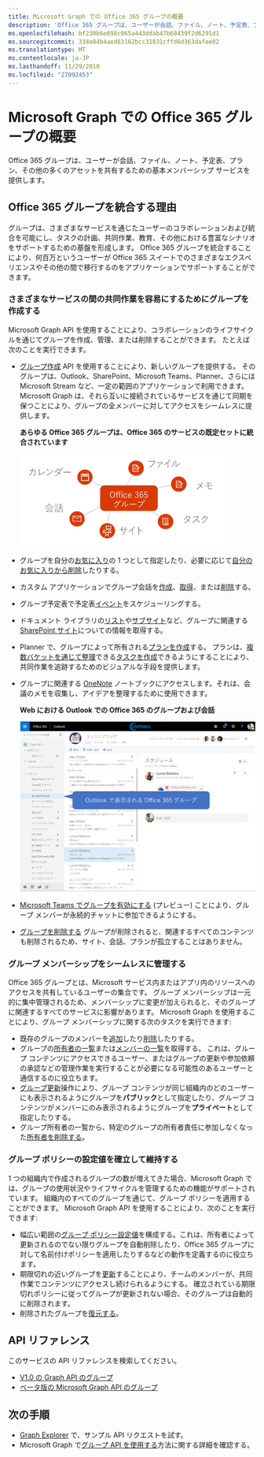 ```yaml
---
title: Microsoft Graph での Office 365 グループの概要
description: 'Office 365 グループは、ユーザーが会話、ファイル、ノート、予定表、プラン、その他の多くのアセットを共有するための基本メンバーシップ サービスを提供します。 '
ms.openlocfilehash: bf230b6e698c065a443ddab47b68439f2d6291d1
ms.sourcegitcommit: 334e84b4aed63162bcc31831cffd6d363dafee02
ms.translationtype: MT
ms.contentlocale: ja-JP
ms.lasthandoff: 11/29/2018
ms.locfileid: "27092453"
---
```

# <a name="overview-of-office-365-groups-in-microsoft-graph"></a>Microsoft Graph での Office 365 グループの概要

Office 365 グループは、ユーザーが会話、ファイル、ノート、予定表、プラン、その他の多くのアセットを共有するための基本メンバーシップ サービスを提供します。 

## <a name="why-integrate-with-office-365-groups"></a>Office 365 グループを統合する理由   

グループは、さまざまなサービスを通じたユーザーのコラボレーションおよび統合を可能にし、タスクの計画、共同作業、教育、その他における豊富なシナリオをサポートするための基盤を形成します。 Office 365 グループを統合することにより、何百万というユーザーが Office 365 スイートでのさまざまなエクスペリエンスやその他の間で移行するのをアプリケーションでサポートすることができます。  
 
### <a name="create-groups-to-facilitate-teamwork-across-services"></a>さまざまなサービスの間の共同作業を容易にするためにグループを作成する 
 
Microsoft Graph API を使用することにより、コラボレーションのライフサイクルを通じてグループを作成、管理、または削除することができます。 たとえば次のことを実行できます。  
 
- [グループ作成](/graph/api/group-post-groups?view=graph-rest-1.0) API を使用することにより、新しいグループを提供する。 そのグループは、Outlook、SharePoint、Microsoft Teams、Planner、さらには Microsoft Stream など、一定の範囲のアプリケーションで利用できます。 Microsoft Graph は、それら互いに接続されているサービスを通じて同期を保つことにより、グループの全メンバーに対してアクセスをシームレスに提供します。  
 
    **あらゆる Office 365 グループは、Office 365 のサービスの既定セットに統合されています**

    ![Office 365 グループのファイル、メモ、タスク、サイト、会話、および予定表との統合を示す図](images/office365-groups-concept-overview-related-services-infographic.png)  

- グループを自分の[お気に入り](/graph/api/group-addfavorite?view=graph-rest-1.0)の 1 つとして指定したり、必要に応じて[自分のお気に入りから削除](/graph/api/group-removefavorite?view=graph-rest-1.0)したりする。 
- カスタム アプリケーションでグループ会話を[作成](/graph/api/group-post-conversations?view=graph-rest-1.0)、[取得](/graph/api/group-get-conversation?view=graph-rest-1.0)、または[削除](/graph/api/group-delete-conversation?view=graph-rest-1.0)する。 
- グループ予定表で予定表[イベント](/graph/api/resources/event?view=graph-rest-1.0)をスケジューリングする。 
- ドキュメント ライブラリの[リスト](/graph/api/list-list?view=graph-rest-1.0)や[サブサイト](/graph/api/site-list-subsites?view=graph-rest-1.0)など、グループに関連する [SharePoint サイト](/graph/api/resources/site?view=graph-rest-1.0)についての情報を取得する。 
- Planner で、グループによって所有される[プランを作成](/graph/api/planner-post-buckets?view=graph-rest-1.0)する。 プランは、[複数バケットを通じて整理](/graph/api/planner-post-buckets?view=graph-rest-1.0)できる[タスクを作成](/graph/api/planner-post-tasks?view=graph-rest-1.0)できるようにすることにより、共同作業を追跡するためのビジュアルな手段を提供します。 
- グループに関連する [OneNote](/graph/api/resources/onenote?view=graph-rest-1.0) ノートブックにアクセスします。それは、会議のメモを収集し、アイデアを整理するために使用できます。 
  
    **Web における Outlook での Office 365 のグループおよび会話**

    ![Outlook on the web で Groups フォルダーにグループのリストが示されているスクリーンショット](images/office365-groups-concept-overview-groups-in-outlook.png) 

- [Microsoft Teams でグループを有効にする](/graph/api/team-put-teams?view=graph-rest-beta) (プレビュー) ことにより、グループ メンバーが永続的チャットに参加できるようにする。  
- [グループを削除する](/graph/api/group-delete?view=graph-rest-1.0) グループが削除されると、関連するすべてのコンテンツも削除されるため、サイト、会話、プランが孤立することはありません。 
 
### <a name="manage-group-membership-seamlessly"></a>グループ メンバーシップをシームレスに管理する 
 
Office 365 グループとは、Microsoft サービス内またはアプリ内のリソースへのアクセスを共有しているユーザーの集合です。 グループ メンバーシップは一元的に集中管理されるため、メンバーシップに変更が加えられると、そのグループに関連するすべてのサービスに影響があります。 Microsoft Graph を使用することにより、グループ メンバーシップに関する次のタスクを実行できます:
 
- 既存のグループのメンバーを[追加](/graph/api/group-post-members?view=graph-rest-1.0)したり[削除](/graph/api/group-delete-members?view=graph-rest-1.0)したりする。 
- グループの[所有者の一覧](/graph/api/group-list-owners?view=graph-rest-1.0)または[メンバーの一覧](/graph/api/group-list-members?view=graph-rest-1.0)を取得する。 これは、グループ コンテンツにアクセスできるユーザー、またはグループの更新や参加依頼の承認などの管理作業を実行することが必要になる可能性のあるユーザーと通信するのに役立ちます。 
- [グループ更新](/graph/api/group-update?view=graph-rest-1.0)操作により、グループ コンテンツが同じ組織内のどのユーザーにも表示されるようにグループを**パブリック**として指定したり、グループ コンテンツがメンバーにのみ表示されるようにグループを**プライベート**として指定したりする。 
- グループ所有者の一覧から、特定のグループの所有者責任に参加しなくなった[所有者を削除する](/graph/api/group-delete-owners?view=graph-rest-1.0)。 
 
### <a name="establish-and-maintain-group-policy-settings"></a>グループ ポリシーの設定値を確立して維持する 
 
1 つの組織内で作成されるグループの数が増えてきた場合、Microsoft Graph では、グループの使用状況やライフサイクルを管理するための機能がサポートされています。 組織内のすべてのグループを通じて、グループ ポリシーを適用することができます。 Microsoft Graph API を使用することにより、次のことを実行できます:

- 幅広い範囲の[グループ ポリシー設定値](/graph/api/resources/groupsetting?view=graph-rest-1.0)を構成する。これは、所有者によって更新されるのでない限りグループを自動削除したり、Office 365 グループに対して名前付けポリシーを適用したりするなどの動作を定義するのに役立ちます。 
- 期限切れの近いグループを[更新](/graph/api/group-renew?view=graph-rest-1.0)することにより、チームのメンバーが、共同作業でコンテンツにアクセスし続けられるようにする。 確立されている期限切れポリシーに従ってグループが更新されない場合、そのグループは自動的に削除されます。 
- 削除されたグループを[復元する](/graph/api/directory-deleteditems-restore?view=graph-rest-1.0)。

## <a name="api-reference"></a>API リファレンス
このサービスの API リファレンスを検索してください。

- [V1.0 の Graph API のグループ](/graph/api/resources/groups-overview?view=graph-rest-1.0)
- [ベータ版の Microsoft Graph API のグループ](/graph/api/resources/groups-overview?view=graph-rest-beta)


## <a name="next-steps"></a>次の手順

- [Graph Explorer](https://developer.microsoft.com/graph/graph-explorer) で、サンプル API リクエストを試す。 
- Microsoft Graph で[グループ API を使用する](/graph/api/resources/groups-overview?view=graph-rest-1.0)方法に関する詳細を確認する。
